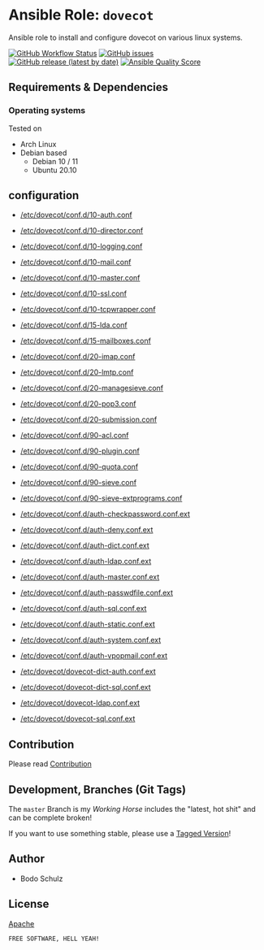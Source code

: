 
# Ansible Role:  `dovecot`

Ansible role to install and configure dovecot on various linux systems.


[![GitHub Workflow Status](https://img.shields.io/github/actions/workflow/status/bodsch/ansible-dovecot/main.yml?branch=main)][ci]
[![GitHub issues](https://img.shields.io/github/issues/bodsch/ansible-dovecot)][issues]
[![GitHub release (latest by date)](https://img.shields.io/github/v/release/bodsch/ansible-dovecot)][releases]
[![Ansible Quality Score](https://img.shields.io/ansible/quality/50067?label=role%20quality)][quality]

[ci]: https://github.com/bodsch/ansible-dovecot/actions
[issues]: https://github.com/bodsch/ansible-dovecot/issues?q=is%3Aopen+is%3Aissue
[releases]: https://github.com/bodsch/ansible-dovecot/releases
[quality]: https://galaxy.ansible.com/bodsch/dovecot


## Requirements & Dependencies


### Operating systems

Tested on

* Arch Linux
* Debian based
    - Debian 10 / 11
    - Ubuntu 20.10

## configuration

- [/etc/dovecot/conf.d/10-auth.conf](docs/10-auth.md)
- [/etc/dovecot/conf.d/10-director.conf](docs/10-director.md)
- [/etc/dovecot/conf.d/10-logging.conf](docs/10-logging.md)
- [/etc/dovecot/conf.d/10-mail.conf](docs/10-mail.md)
- [/etc/dovecot/conf.d/10-master.conf](docs/10-master.md)
- [/etc/dovecot/conf.d/10-ssl.conf](docs/10-ssl.md)
- [/etc/dovecot/conf.d/10-tcpwrapper.conf](docs/10-tcpwrapper.md)
- [/etc/dovecot/conf.d/15-lda.conf](docs/15-lda.md)
- [/etc/dovecot/conf.d/15-mailboxes.conf](docs/15-mailboxes.md)
- [/etc/dovecot/conf.d/20-imap.conf](docs/20-imap.md)
- [/etc/dovecot/conf.d/20-lmtp.conf](docs/20-lmtp.md)
- [/etc/dovecot/conf.d/20-managesieve.conf](docs/20-managesieve.md)
- [/etc/dovecot/conf.d/20-pop3.conf](docs/20-pop3.md)
- [/etc/dovecot/conf.d/20-submission.conf](docs/20-submission.md)
- [/etc/dovecot/conf.d/90-acl.conf](docs/90-acl.md)
- [/etc/dovecot/conf.d/90-plugin.conf](docs/90-plugin.md)
- [/etc/dovecot/conf.d/90-quota.conf](docs/90-quota.md)
- [/etc/dovecot/conf.d/90-sieve.conf](docs/90-sieve.md)
- [/etc/dovecot/conf.d/90-sieve-extprograms.conf](docs/90-sieve-extprograms.md)

- [/etc/dovecot/conf.d/auth-checkpassword.conf.ext](docs/auth-checkpassword.ext.md)
- [/etc/dovecot/conf.d/auth-deny.conf.ext](docs/auth-deny.ext.md)
- [/etc/dovecot/conf.d/auth-dict.conf.ext](docs/auth-dict.ext.md)
- [/etc/dovecot/conf.d/auth-ldap.conf.ext](docs/auth-ldap.ext.md)
- [/etc/dovecot/conf.d/auth-master.conf.ext](docs/auth-master.ext.md)
- [/etc/dovecot/conf.d/auth-passwdfile.conf.ext](docs/auth-passwdfile.ext.md)
- [/etc/dovecot/conf.d/auth-sql.conf.ext](docs/auth-sql.ext.md)
- [/etc/dovecot/conf.d/auth-static.conf.ext](docs/auth-static.ext.md)
- [/etc/dovecot/conf.d/auth-system.conf.ext](docs/auth-system.ext.md)
- [/etc/dovecot/conf.d/auth-vpopmail.conf.ext](docs/auth-vpopmail.ext.md)

- [/etc/dovecot/dovecot-dict-auth.conf.ext](docs/dovecot-dict-auth.md)
- [/etc/dovecot/dovecot-dict-sql.conf.ext](docs/dovecot-dict-sql.md)
- [/etc/dovecot/dovecot-ldap.conf.ext](docs/dovecot-ldap.conf.md)
- [/etc/dovecot/dovecot-sql.conf.ext](docs/dovecot-sql.conf.md)


## Contribution

Please read [Contribution](CONTRIBUTING.md)

## Development,  Branches (Git Tags)

The `master` Branch is my *Working Horse* includes the "latest, hot shit" and can be complete broken!

If you want to use something stable, please use a [Tagged Version](https://github.com/bodsch/ansible-dovecot/tags)!


## Author

- Bodo Schulz

## License

[Apache](LICENSE)

`FREE SOFTWARE, HELL YEAH!`
